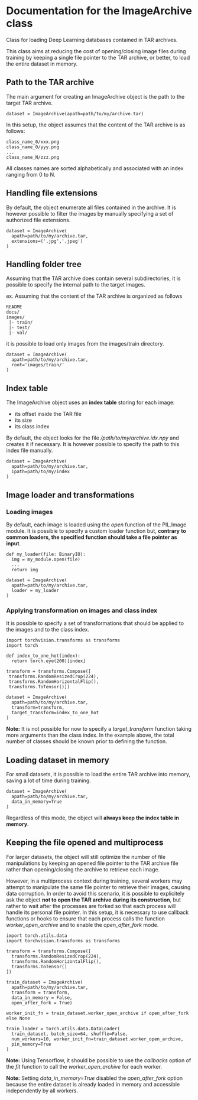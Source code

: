 # Documentation for the ImageArchive class
Class for loading Deep Learning databases contained in TAR archives.

This class aims at reducing the cost of opening/closing image files during
training by keeping a single file pointer to the TAR archive, or better, to
load the entire dataset in memory.
## Path to the TAR archive
The main argument for creating an ImageArchive object is the path to the target
TAR archive.
```
dataset = ImageArchive(apath=path/to/my/archive.tar)
```
In this setup, the object assumes that the content of the TAR archive is as
follows:
```
class_name_0/xxx.png
class_name_0/yyy.png
...
class_name_N/zzz.png
```
All classes names are sorted alphabetically and associated with an index
ranging from 0 to N.

## Handling file extensions
By default, the object enumerate all files contained in the archive.
It is however possible to filter the images by manually specifying a set of
authorized file extensions.
```
dataset = ImageArchive(
  apath=path/to/my/archive.tar,
  extensions=('.jpg','.jpeg')
)
```
## Handling folder tree
Assuming that the TAR archive does contain several subdirectories, it is
possible to specify the internal path to the target images.

ex. Assuming that the content of the TAR archive is organized as follows
```
README
docs/
images/
 |- train/
 |- test/
 |- val/
```
it is possible to load only images from the images/train directory.
```
dataset = ImageArchive(
  apath=path/to/my/archive.tar,
  root='images/train/'
)
```

## Index table
The ImageArchive object uses an **index table** storing for each image:
 * its offset inside the TAR file
 * its size
 * its class index

By default, the object looks for the file _/path/to/my/archive.idx.npy_ and
creates it if necessary. It is however possible to specify the path to this
index file manually.
```
dataset = ImageArchive(
  apath=path/to/my/archive.tar,
  ipath=path/to/my/index
)

```

## Image loader and transformations
### Loading images
By default, each image is loaded using the _open_ function of the PIL.Image
module. It is possible to specify a custom loader function but, **contrary**
**to common loaders, the specified function should take a file pointer as**
**input**.
```
def my_loader(file: BinaryIO):
  img = my_module.open(file)
  ...
  return img

dataset = ImageArchive(
  apath=path/to/my/archive.tar,
  loader = my_loader
)
```
### Applying transformation on images and class index
It is possible to specify a set of transformations that should be applied to
the images and to the class index.
```
import torchvision.transforms as transforms
import torch

def index_to_one_hot(index):
  return torch.eye(200)[index]

transform = transforms.Compose([
 transforms.RandomResizedCrop(224),
 transforms.RandomHorizontalFlip(),
 transforms.ToTensor()])

dataset = ImageArchive(
  apath=path/to/my/archive.tar,
  transform=transform,
  target_transform=index_to_one_hot
)
```
**Note:** It is not possible for now to specify a *target\_transform* function
taking more arguments than the class index. In the example above, the total
number of classes should be known prior to defining the function.

## Loading dataset in memory
For small datasets, it is possible to load the entire TAR archive into memory,
saving a lot of time during training.
```
dataset = ImageArchive(
  apath=path/to/my/archive.tar,
  data_in_memory=True
)
```
Regardless of this mode, the object will **always keep the index table in**
**memory**.

## Keeping the file opened and multiprocess
For larger datasets, the object will still optimize the number of file
manipulations by keeping an opened file pointer to the TAR archive file rather
than opening/closing the archive to retrieve each image.

However, in a multiprocess context during training, several workers may attempt
to manipulate the same file pointer to retrieve their images, causing data
corruption. In order to avoid this scenario, it is possible to explicitely ask
the object **not to open the TAR archive during its construction**, but rather
to wait after the processes are forked so that each process will handle its
personal file pointer. In this setup, it is necessary to use callback functions
or hooks to ensure that each process calls the function *worker\_open\_archive*
and to enable the *open_after_fork* mode.
```
import torch.utils.data
import torchvision.transforms as transforms

transform = transforms.Compose([
  transforms.RandomResizedCrop(224),
  transforms.RandomHorizontalFlip(),
  transforms.ToTensor()
])

train_dataset = ImageArchive(
  apath=path/to/my/archive.tar,
  transform = transform,
  data_in_memory = False,
  open_after_fork = True)

worker_init_fn = train_dataset.worker_open_archive if open_after_fork else None

train_loader = torch.utils.data.DataLoader(
  train_dataset, batch_size=64, shuffle=False,
  num_workers=10, worker_init_fn=train_dataset.worker_open_archive,
  pin_memory=True
)
```
**Note:** Using Tensorflow, it should be possible to use the *callbacks* option
of the *fit* function to call the *worker_open_archive* for each worker.

**Note:** Setting *data_in_memory=True* disabled the *open_after_fork* option
because the entire dataset is already loaded in memory and accessible
independently by all workers.




